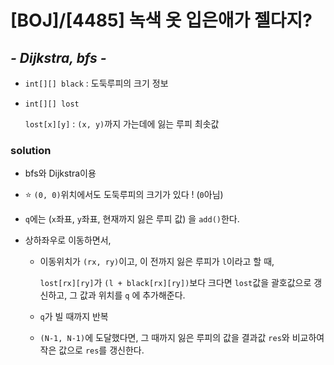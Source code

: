 # [BOJ]/[4485] 녹색 옷 입은애가 젤다지?

## *- Dijkstra, bfs -*

* `int[][] black` : 도둑루피의 크기 정보

* `int[][] lost` 

  `lost[x][y]` : `(x, y)`까지 가는데에 잃는 루피 최솟값

### solution

* bfs와 Dijkstra이용

* :star: `(0, 0)`위치에서도 도둑루피의 크기가 있다 ! (`0`아님)

* `q`에는 (`x`좌표, `y`좌표, 현재까지 잃은 루피 값) 을 `add()`한다.

* 상하좌우로 이동하면서,

  * 이동위치가 `(rx, ry)`이고, 이 전까지 잃은 루피가 `l`이라고 할 때,

    `lost[rx][ry]`가 `(l + black[rx][ry])`보다 크다면 `lost`값을 괄호값으로 갱신하고, 그 값과 위치를 `q` 에 추가해준다.

  * `q`가 빌 때까지 반복

  * `(N-1, N-1)`에 도달했다면, 그 때까지 잃은 루피의 값을 결과값 `res`와 비교하여 작은 값으로 `res`를 갱신한다.



